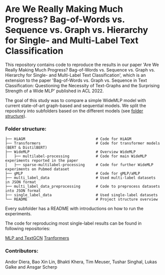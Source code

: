 # Are We Really Making Much Progress? Bag-of-Words vs. Sequence vs. Graph vs. Hierarchy for Single- and Multi-Label Text Classification

This repository contains code to reproduce the results in our paper 'Are We Really Making Much Progress? Bag-of-Words vs. Sequence vs.
Graph vs. Hierarchy for Single- and Multi-Label Text Classification', which is an extension to the paper 'Bag-of-Words vs. Graph vs. Sequence in Text Classification: Questioning the Necessity of Text-Graphs and the Surprising Strength of a Wide MLP' published in ACL 2022.

The goal of this study was to compare a simple WideMLP model with current state-of-art graph-based and sequential models. We split the repository into subfolders based on the different models (see [folder structure](#folder-structure)).

### Folder structure:
    ├── HiAGM                                # Code for HiAGM
    ├── Transformers                         # Code for transformer models (BERT & DistilBERT)
    ├── WideMLP                              # Overview WideMLP
    │   ├── multilabel-processing            # Code for main WideMLP experiments reported in the paper
    │   ├── sparse-multilabel-processing     # Code for further WideMLP experiments on Pubmed dataset
    ├── gMLP                                 # Code for gMLP/aMLP
    ├── multi_label_data                     # Used multi-label datasets in JSON format
    ├── multi_label_data_preprocessing       # Code to preprocess datasets into JSON format     
    ├── single_label_data                    # Used single-label datasets
    └── README                               # Project structure overview

Every subfolder has a README with introductions on how to run the experiments.

The code for reproducing most single-label results can be found in following repositories:

[MLP and TextGCN](https://github.com/lgalke/text-clf-baselines)
[Tranformers](https://github.com/FKarl/text-classification)

### Contributors:
Andor Diera, Bao Xin Lin, Bhakti Khera, Tim Meuser, Tushar Singhal, Lukas Galke and Ansgar Scherp

